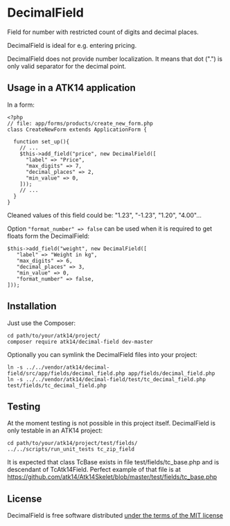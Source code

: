 DecimalField
============

Field for number with restricted count of digits and decimal places.

DecimalField is ideal for e.g. entering pricing.

DecimalField does not provide number localization. It means that dot (".") is only valid separator for the decimal point.

Usage in a ATK14 application
----------------------------

In a form:

    <?php
    // file: app/forms/products/create_new_form.php
    class CreateNewForm extends ApplicationForm {

      function set_up(){
        // ...
        $this->add_field("price", new DecimalField([
          "label" => "Price",
          "max_digits" => 7,
          "decimal_places" => 2,
          "min_value" => 0,
        ]));
        // ...
      }
    }

Cleaned values of this field could be: "1.23", "-1.23", "1.20", "4.00"...

Option ```"format_number" => false``` can be used when it is required to get floats form the DecimalField:

    $this->add_field("weight", new DecimalField([
       "label" => "Weight in kg",
       "max_digits" => 6,
       "decimal_places" => 3,
       "min_value" => 0,
       "format_number" => false,
    ]));

Installation
------------

Just use the Composer:

    cd path/to/your/atk14/project/
    composer require atk14/decimal-field dev-master

Optionally you can symlink the DecimalField files into your project:

    ln -s ../../vendor/atk14/decimal-field/src/app/fields/decimal_field.php app/fields/decimal_field.php
    ln -s ../../vendor/atk14/decimal-field/test/tc_decimal_field.php test/fields/tc_decimal_field.php

Testing
-------

At the moment testing is not possible in this project itself. DecimalField is only testable in an ATK14 project:


    cd path/to/your/atk14/project/test/fields/
    ../../scripts/run_unit_tests tc_zip_field

It is expected that class TcBase exists in file test/fields/tc_base.php and is descendant of TcAtk14Field. Perfect example of that file is at https://github.com/atk14/Atk14Skelet/blob/master/test/fields/tc_base.php

License
-------

DecimalField is free software distributed [under the terms of the MIT license](http://www.opensource.org/licenses/mit-license)

[//]: # ( vim: set ts=2 et: )
